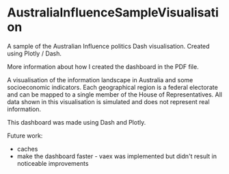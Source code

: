 # AustraliaInfluenceSampleVisualisation

A sample of the Australian Influence politics Dash visualisation. Created using Plotly / Dash.

More information about how I created the dashboard in the PDF file. 

A visualisation of the information landscape in Australia and some socioeconomic indicators. Each geographical region is a federal electorate and can be mapped to a single member of the House of Representatives. All data shown in this visualisation is simulated and does not represent real information.
        
This dashboard was made using Dash and Plotly. 
        

Future work:
- caches
- make the dashboard faster - vaex was implemented but didn't result in noticeable improvements

